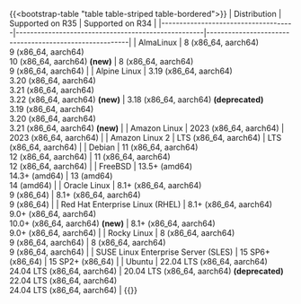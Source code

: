 ---
---

{{<bootstrap-table "table table-striped table-bordered">}}
| Distribution                        | Supported on R35                                   | Supported on R34                                       |
|-------------------------------------|----------------------------------------------------|--------------------------------------------------------|
| AlmaLinux                           | 8 (x86_64, aarch64) <br> 9 (x86_64, aarch64) <br> 10 (x86_64, aarch64) **(new)** | 8 (x86_64, aarch64) <br> 9 (x86_64, aarch64)            |
| Alpine Linux                        | 3.19 (x86_64, aarch64) <br> 3.20 (x86_64, aarch64) <br> 3.21 (x86_64, aarch64) <br> 3.22 (x86_64, aarch64) **(new)** | 3.18 (x86_64, aarch64) **(deprecated)** <br> 3.19 (x86_64, aarch64) <br> 3.20 (x86_64, aarch64) <br> 3.21 (x86_64, aarch64) **(new)** |
| Amazon Linux                        | 2023 (x86_64, aarch64)                             | 2023 (x86_64, aarch64)                                 |
| Amazon Linux 2                      | LTS (x86_64, aarch64)                              | LTS (x86_64, aarch64)                                  |
| Debian                              | 11 (x86_64, aarch64) <br> 12 (x86_64, aarch64)     | 11 (x86_64, aarch64) <br> 12 (x86_64, aarch64)         |
| FreeBSD                             | 13.5+ (amd64) <br> 14.3+ (amd64)                         | 13 (amd64) <br> 14 (amd64)                             |
| Oracle Linux                        | 8.1+ (x86_64, aarch64) <br> 9 (x86_64)             | 8.1+ (x86_64, aarch64) <br> 9 (x86_64)                 |
| Red Hat Enterprise Linux (RHEL)     | 8.1+ (x86_64, aarch64) <br> 9.0+ (x86_64, aarch64) <br> 10.0+ (x86_64, aarch64) **(new)** | 8.1+ (x86_64, aarch64) <br> 9.0+ (x86_64, aarch64)     |
| Rocky Linux                         | 8 (x86_64, aarch64) <br> 9 (x86_64, aarch64)       | 8 (x86_64, aarch64) <br> 9 (x86_64, aarch64)           |
| SUSE Linux Enterprise Server (SLES) | 15 SP6+ (x86_64)                                   | 15 SP2+ (x86_64) |
| Ubuntu                              | 22.04 LTS (x86_64, aarch64) <br> 24.04 LTS (x86_64, aarch64) | 20.04 LTS (x86_64, aarch64) **(deprecated)** <br> 22.04 LTS (x86_64, aarch64) <br> 24.04 LTS (x86_64, aarch64)  |
{{</bootstrap-table>}}
